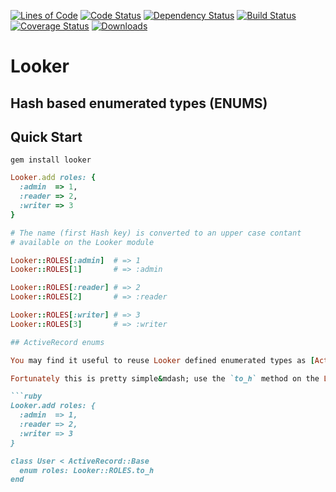 [![Lines of Code](http://img.shields.io/badge/lines_of_code-39-brightgreen.svg?style=flat)](http://blog.codinghorror.com/the-best-code-is-no-code-at-all/)
[![Code Status](http://img.shields.io/codeclimate/github/hopsoft/looker.svg?style=flat)](https://codeclimate.com/github/hopsoft/looker)
[![Dependency Status](http://img.shields.io/gemnasium/hopsoft/looker.svg?style=flat)](https://gemnasium.com/hopsoft/looker)
[![Build Status](http://img.shields.io/travis/hopsoft/looker.svg?style=flat)](https://travis-ci.org/hopsoft/looker)
[![Coverage Status](https://img.shields.io/coveralls/hopsoft/looker.svg?style=flat)](https://coveralls.io/r/hopsoft/looker?branch=master)
[![Downloads](http://img.shields.io/gem/dt/looker.svg?style=flat)](http://rubygems.org/gems/looker)

# Looker

## Hash based enumerated types (ENUMS)

## Quick Start

```
gem install looker
```

```ruby
Looker.add roles: {
  :admin  => 1,
  :reader => 2,
  :writer => 3
}

# The name (first Hash key) is converted to an upper case contant
# available on the Looker module

Looker::ROLES[:admin]  # => 1
Looker::ROLES[1]       # => :admin

Looker::ROLES[:reader] # => 2
Looker::ROLES[2]       # => :reader

Looker::ROLES[:writer] # => 3
Looker::ROLES[3]       # => :writer

## ActiveRecord enums

You may find it useful to reuse Looker defined enumerated types as [ActiveRecord enums](http://api.rubyonrails.org/classes/ActiveRecord/Enum.html).

Fortunately this is pretty simple&mdash; use the `to_h` method on the Looker contant.

```ruby
Looker.add roles: {
  :admin  => 1,
  :reader => 2,
  :writer => 3
}

class User < ActiveRecord::Base
  enum roles: Looker::ROLES.to_h
end
```


